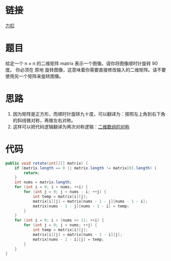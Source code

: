 # 链接

[力扣](https://leetcode.cn/problems/rotate-image/)

# 题目

给定一个 n × n 的二维矩阵 matrix 表示一个图像。请你将图像顺时针旋转 90 度。
你必须在 原地 旋转图像，这意味着你需要直接修改输入的二维矩阵。请不要 使用另一个矩阵来旋转图像。

# 思路

1.  因为矩阵是正方形，而顺时针旋转九十度，可以翻译为：按照左上角到右下角的斜线做对称，再做左右对称。
2.  这样可以把代码逻辑翻译为两次对称逻辑：[二维数组的对称](二维数组的对称.md)
# 代码
```java
public void rotate(int[][] matrix) {  
    if (matrix.length == 0 || matrix.length != matrix[0].length) {  
        return;  
    }  
    int nums = matrix.length;  
    for (int i = 0; i < nums; ++i) {  
        for (int j = 0; j < nums - i; ++j) {  
            int temp = matrix[i][j];  
            matrix[i][j] = matrix[nums - 1 - j][nums - 1 - i];  
            matrix[nums - 1 - j][nums - 1 - i] = temp;  
        }  
    }  
    for (int i = 0; i < (nums >> 1); ++i) {  
        for (int j = 0; j < nums; ++j) {  
            int temp = matrix[i][j];  
            matrix[i][j] = matrix[nums - 1 - i][j];  
            matrix[nums - 1 - i][j] = temp;  
        }  
    }  
}
```

